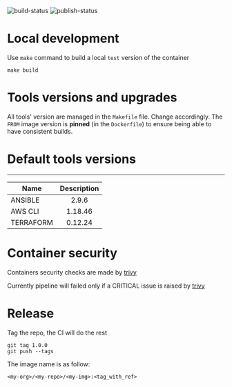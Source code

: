 
![build-status](https://github.com/Wefactorit/docker-ci-img/workflows/build-workflow/badge.svg)  ![publish-status](https://github.com/Wefactorit/docker-ci-img/workflows/publish-workflow/badge.svg)

# Local development

Use `make` command to build a local `test` version of the container
```
make build
```

# Tools versions and upgrades

All tools' version are managed in the `Makefile` file. Change accordingly.
The `FROM` image version is **pinned** (in the `Dockerfile`) to ensure being able to have consistent builds.

# Default tools versions

----------------------
| Name | Description |
|------|:-------------:|
| ANSIBLE | 2.9.6 |
| AWS CLI | 1.18.46 |
| TERRAFORM | 0.12.24 |

# Container security

Containers security checks are made by [trivy](https://github.com/aquasecurity/trivy)

Currently pipeline will failed only if a CRITICAL issue is raised by [trivy](https://github.com/aquasecurity/trivy)

# Release

Tag the repo, the CI will do the rest
```
git tag 1.0.0
git push --tags
```

The image name is as follow:
```
<my-org>/<my-repo>/<my-img>:<tag_with_ref>
```